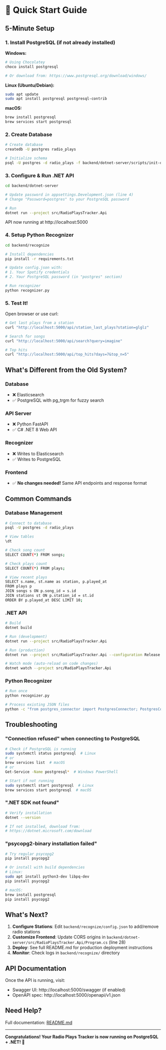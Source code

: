 # 🚀 Quick Start Guide

## 5-Minute Setup

### 1. Install PostgreSQL (if not already installed)

**Windows:**
```powershell
# Using Chocolatey
choco install postgresql

# Or download from: https://www.postgresql.org/download/windows/
```

**Linux (Ubuntu/Debian):**
```bash
sudo apt update
sudo apt install postgresql postgresql-contrib
```

**macOS:**
```bash
brew install postgresql
brew services start postgresql
```

### 2. Create Database

```bash
# Create database
createdb -U postgres radio_plays

# Initialize schema
psql -U postgres -d radio_plays -f backend/dotnet-server/scripts/init-db.sql
```

### 3. Configure & Run .NET API

```bash
cd backend/dotnet-server

# Update password in appsettings.Development.json (line 4)
# Change "Password=postgres" to your PostgreSQL password

# Run
dotnet run --project src/RadioPlaysTracker.Api
```

API now running at http://localhost:5000

### 4. Setup Python Recognizer

```bash
cd backend/recognize

# Install dependencies
pip install -r requirements.txt

# Update config.json with:
# 1. Your Spotify credentials
# 2. Your PostgreSQL password (in "postgres" section)

# Run recognizer
python recognizer.py
```

### 5. Test It!

Open browser or use curl:

```bash
# Get last plays from a station
curl "http://localhost:5000/api/station_last_plays?station=glglz"

# Search for songs
curl "http://localhost:5000/api/search?query=imagine"

# Top hits
curl "http://localhost:5000/api/top_hits?days=7&top_n=5"
```

## What's Different from the Old System?

### Database
- ❌ Elasticsearch
- ✅ PostgreSQL with pg_trgm for fuzzy search

### API Server  
- ❌ Python FastAPI
- ✅ C# .NET 8 Web API

### Recognizer
- ❌ Writes to Elasticsearch
- ✅ Writes to PostgreSQL

### Frontend
- ✅ **No changes needed!** Same API endpoints and response format

## Common Commands

### Database Management
```bash
# Connect to database
psql -U postgres -d radio_plays

# View tables
\dt

# Check song count
SELECT COUNT(*) FROM songs;

# Check plays count
SELECT COUNT(*) FROM plays;

# View recent plays
SELECT s.name, st.name as station, p.played_at 
FROM plays p 
JOIN songs s ON p.song_id = s.id 
JOIN stations st ON p.station_id = st.id 
ORDER BY p.played_at DESC LIMIT 10;
```

### .NET API
```bash
# Build
dotnet build

# Run (development)
dotnet run --project src/RadioPlaysTracker.Api

# Run (production)
dotnet run --project src/RadioPlaysTracker.Api --configuration Release

# Watch mode (auto-reload on code changes)
dotnet watch --project src/RadioPlaysTracker.Api
```

### Python Recognizer
```bash
# Run once
python recognizer.py

# Process existing JSON files
python -c "from postgres_connector import PostgresConnector; PostgresConnector().process_files('./simple')"
```

## Troubleshooting

### "Connection refused" when connecting to PostgreSQL
```bash
# Check if PostgreSQL is running
sudo systemctl status postgresql  # Linux
# or
brew services list  # macOS
# or
Get-Service -Name postgresql*  # Windows PowerShell

# Start if not running
sudo systemctl start postgresql  # Linux
brew services start postgresql  # macOS
```

### ".NET SDK not found"
```bash
# Verify installation
dotnet --version

# If not installed, download from:
# https://dotnet.microsoft.com/download
```

### "psycopg2-binary installation failed"
```bash
# Try regular psycopg2
pip install psycopg2

# Or install with build dependencies
# Linux:
sudo apt install python3-dev libpq-dev
pip install psycopg2

# macOS:
brew install postgresql
pip install psycopg2
```

## What's Next?

1. **Configure Stations**: Edit `backend/recognize/config.json` to add/remove radio stations
2. **Customize Frontend**: Update CORS origins in `backend/dotnet-server/src/RadioPlaysTracker.Api/Program.cs` (line 28)
3. **Deploy**: See full README.md for production deployment instructions
4. **Monitor**: Check logs in `backend/recognize/` directory

## API Documentation

Once the API is running, visit:
- Swagger UI: http://localhost:5000/swagger (if enabled)
- OpenAPI spec: http://localhost:5000/openapi/v1.json

## Need Help?

Full documentation: [README.md](./README.md)

---

**Congratulations! Your Radio Plays Tracker is now running on PostgreSQL + .NET! 🎉**
